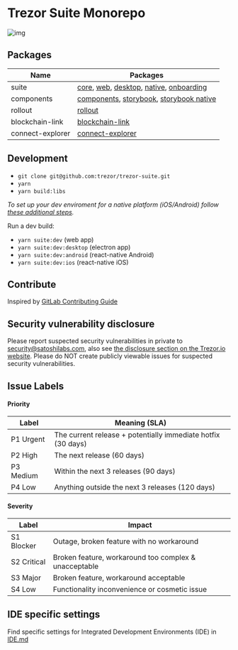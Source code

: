 # Trezor Suite Monorepo
![img](https://repository-images.githubusercontent.com/148657224/439f6100-765f-11e9-9bff-b725eef3c4a6)

## Packages

Name            | Packages
--------------- | ----------
suite           | [core](./packages/suite), [web](./packages/suite-web), [desktop](./packages/suite-desktop), [native](./packages/suite-native), [onboarding](./packages/suite-onboarding)
components      | [components](./packages/components), [storybook](./packages/components-storybook), [storybook native](./packages/components-storybook-native)
rollout         | [rollout](./packages/rollout)
blockchain-link | [blockchain-link](./packages/blockchain-link)
connect-explorer | [connect-explorer](./packages/connect-explorer)

## Development

- `git clone git@github.com:trezor/trezor-suite.git`
- `yarn`
- `yarn build:libs`

*To set up your dev enviroment for a native platform (iOS/Android) follow [these additional steps](https://github.com/trezor/trezor-suite/tree/develop/packages/suite-native#development).*

Run a dev build:
- `yarn suite:dev` (web app)
- `yarn suite:dev:desktop` (electron app)
- `yarn suite:dev:android` (react-native Android)
- `yarn suite:dev:ios` (react-native iOS)

## Contribute

Inspired by [GitLab Contributing Guide](https://docs.gitlab.com/ee/development/contributing/)

## Security vulnerability disclosure

Please report suspected security vulnerabilities in private to [security@satoshilabs.com](mailto:security@satoshilabs.com), also see [the disclosure section on the Trezor.io website](https://trezor.io/security/). Please do NOT create publicly viewable issues for suspected security vulnerabilities.

## Issue Labels

#### Priority

Label     | Meaning (SLA)
----------|--------------
P1 Urgent | The current release + potentially immediate hotfix (30 days)
P2 High   | The next release (60 days)
P3 Medium | Within the next 3 releases (90 days)
P4 Low    | Anything outside the next 3 releases (120 days)

#### Severity

Label       | Impact
------------|-------
S1 Blocker  | Outage, broken feature with no workaround
S2 Critical | Broken feature, workaround too complex & unacceptable
S3 Major    | Broken feature, workaround acceptable
S4 Low      | Functionality inconvenience or cosmetic issue

## IDE specific settings
Find specific settings for Integrated Development Environments (IDE) in [IDE.md](./IDE.md)
